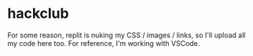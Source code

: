 # hackclub
For some reason, replit is nuking my CSS / images / links, so I'll upload all my code here too. For reference, I'm working with VSCode. 